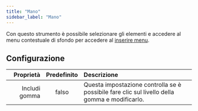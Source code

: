 ```yaml
---
title: "Mano"
sidebar_label: "Mano"
---
```



Con questo strumento è possibile selezionare gli elementi e accedere al menu contestuale di sfondo per accedere al [inserire menu](../insert).

## Configurazione

|     Proprietà | Predefinito | Descrizione                                                                                   |
| -------------:|:-----------:|:--------------------------------------------------------------------------------------------- |
| Includi gomma |    falso    | Questa impostazione controlla se è possibile fare clic sul livello della gomma e modificarlo. |
